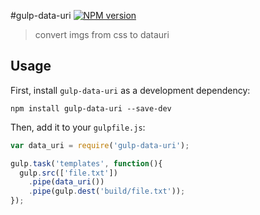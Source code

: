 #gulp-data-uri [![NPM version][npm-image]][npm-url]
> convert imgs from css to datauri

## Usage

First, install `gulp-data-uri` as a development dependency:

```shell
npm install gulp-data-uri --save-dev
```

Then, add it to your `gulpfile.js`:

```javascript
var data_uri = require('gulp-data-uri');

gulp.task('templates', function(){
  gulp.src(['file.txt'])
    .pipe(data_uri())
    .pipe(gulp.dest('build/file.txt'));
});
```
[npm-url]: https://npmjs.org/package/gulp-data-uri
[npm-image]: https://badge.fury.io/js/gulp-data-uri.png